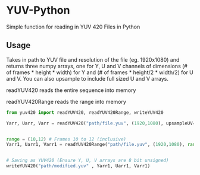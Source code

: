 # YUV-Python
Simple function for reading in YUV 420 Files in Python

## Usage
Takes in path to YUV file and resolution of the file (eg. 1920x1080) and returns three numpy arrays, one for Y, U and V channels of dimensions (# of frames * height * width) for Y and (# of frames * height/2 * width/2) for U and V. You can also upsample to include full sized U and V arrays.

readYUV420 reads the entire sequence into memory

readYUV420Range reads the range into memory


```python
from yuv420 import readYUV420, readYUV420Range, writeYUV420

Yarr, Uarr, Varr = readYUV420("path/file.yuv", (1920,1080), upsampleUV=True)


range = (10,12) # Frames 10 to 12 (inclusive)
Yarr1, Uarr1, Varr1 = readYUV420Range("path/file.yuv", (1920,1080), range, upsampleUV=True)


# Saving as YUV420 (Ensure Y, U, V arrays are 8 bit unsigned)
writeYUV420("path/modified.yuv" , Yarr1, Uarr1, Varr1)
```
